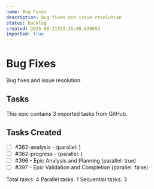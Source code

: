 ```yaml
---
name: Bug Fixes
description: Bug fixes and issue resolution
status: backlog
created: 2025-08-21T23:35:08.638052
imported: true
---
```


# Bug Fixes

Bug fixes and issue resolution

## Tasks

This epic contains 3 imported tasks from GitHub.

## Tasks Created
- [ ] #362-analysis -  (parallel: )
- [ ] #362-progress -  (parallel: )
- [ ] #396 - Epic Analysis and Planning (parallel: true)
- [ ] #397 - Epic Validation and Completion (parallel: false)

Total tasks: 4
Parallel tasks: 1
Sequential tasks: 3
